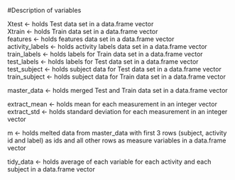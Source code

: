 #Description of variables<br>

Xtest <- holds Test data set in a data.frame vector<br>
Xtrain <- holds Train data set in a data.frame vector<br>
features <- holds features data set in a data.frame vector<br>
activity_labels <- holds activity labels data set in a data.frame vector<br>
train_labels <- holds labels for Train data set in a data.frame vector<br>
test_labels <- holds labels for Test data set in a data.frame vector<br>
test_subject <- holds subject data for Test data set in a data.frame vector<br>
train_subject <- holds subject data for Train data set in a data.frame vector<br>

master_data <- holds merged Test and Train data set in a data.frame vector<br>

extract_mean <- holds mean for each measurement in an integer vector<br>
extract_std <- holds standard deviation for each measurement in an integer vector<br>

m <- holds melted data from master_data with  first 3 rows (subject, activity id and label) as ids and all  other rows as measure variables in a data.frame vector<br>

tidy_data <- holds average of each variable for each activity and each subject in a data.frame vector<br>


